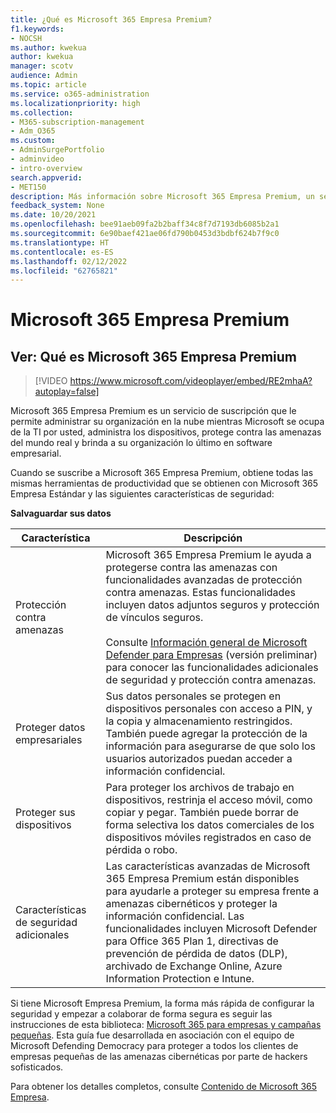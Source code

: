 ```yaml
---
title: ¿Qué es Microsoft 365 Empresa Premium?
f1.keywords:
- NOCSH
ms.author: kwekua
author: kwekua
manager: scotv
audience: Admin
ms.topic: article
ms.service: o365-administration
ms.localizationpriority: high
ms.collection:
- M365-subscription-management
- Adm_O365
ms.custom:
- AdminSurgePortfolio
- adminvideo
- intro-overview
search.appverid:
- MET150
description: Más información sobre Microsoft 365 Empresa Premium, un servicio de suscripción que se encarga de la parte de TI por usted.
feedback_system: None
ms.date: 10/20/2021
ms.openlocfilehash: bee91aeb09fa2b2baff34c8f7d7193db6085b2a1
ms.sourcegitcommit: 6e90baef421ae06fd790b0453d3bdbf624b7f9c0
ms.translationtype: HT
ms.contentlocale: es-ES
ms.lasthandoff: 02/12/2022
ms.locfileid: "62765821"
---
```

# <a name="microsoft-365-business-premium"></a>Microsoft 365 Empresa Premium

## <a name="watch-what-is-microsoft-365-business-premium"></a>Ver: Qué es Microsoft 365 Empresa Premium

> [!VIDEO https://www.microsoft.com/videoplayer/embed/RE2mhaA?autoplay=false]

Microsoft 365 Empresa Premium es un servicio de suscripción que le permite administrar su organización en la nube mientras Microsoft se ocupa de la TI por usted, administra los dispositivos, protege contra las amenazas del mundo real y brinda a su organización lo último en software empresarial.

Cuando se suscribe a Microsoft 365 Empresa Premium, obtiene todas las mismas herramientas de productividad que se obtienen con Microsoft 365 Empresa Estándar y las siguientes características de seguridad:

**Salvaguardar sus datos**


|Característica|Descripción|
| --- | --- |
| Protección contra amenazas | Microsoft 365 Empresa Premium le ayuda a protegerse contra las amenazas con funcionalidades avanzadas de protección contra amenazas. Estas funcionalidades incluyen datos adjuntos seguros y protección de vínculos seguros. <br/><br/>Consulte [Información general de Microsoft Defender para Empresas](../../security/defender-business/mdb-overview.md) (versión preliminar) para conocer las funcionalidades adicionales de seguridad y protección contra amenazas. |
| Proteger datos empresariales | Sus datos personales se protegen en dispositivos personales con acceso a PIN, y la copia y almacenamiento restringidos. También puede agregar la protección de la información para asegurarse de que solo los usuarios autorizados puedan acceder a información confidencial. |
| Proteger sus dispositivos | Para proteger los archivos de trabajo en dispositivos, restrinja el acceso móvil, como copiar y pegar. También puede borrar de forma selectiva los datos comerciales de los dispositivos móviles registrados en caso de pérdida o robo. |
| Características de seguridad adicionales | Las características avanzadas de Microsoft 365 Empresa Premium están disponibles para ayudarle a proteger su empresa frente a amenazas cibernéticos y proteger la información confidencial. Las funcionalidades incluyen Microsoft Defender para Office 365 Plan 1, directivas de prevención de pérdida de datos (DLP), archivado de Exchange Online, Azure Information Protection e Intune. |

Si tiene Microsoft Empresa Premium, la forma más rápida de configurar la seguridad y empezar a colaborar de forma segura es seguir las instrucciones de esta biblioteca: [Microsoft 365 para empresas y campañas pequeñas](../../business-premium/index.md). Esta guía fue desarrollada en asociación con el equipo de Microsoft Defending Democracy para proteger a todos los clientes de empresas pequeñas de las amenazas cibernéticas por parte de hackers sofisticados. 

Para obtener los detalles completos, consulte [Contenido de Microsoft 365 Empresa](../../admin/index.yml).
